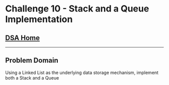 # Challenge 10 - Stack and a Queue Implementation

## [DSA Home](https://mistidinzy.github.io/data-structures-and-algorithms/)

---

## Problem Domain

Using a Linked List as the underlying data storage mechanism, implement both a Stack and a Queue
